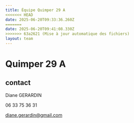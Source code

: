 ```yaml
---
title: Équipe Quimper 29 A
<<<<<<< HEAD
date: 2025-06-20T09:33:36.260Z
=======
date: 2025-06-20T09:41:08.330Z
>>>>>>> 63a2621 (Mise à jour automatique des fichiers)
layout: team
---
```


# Quimper 29 A



## contact 

Diane GERARDIN

06 33 75 36 31

diane.gerardin@gmail.com

